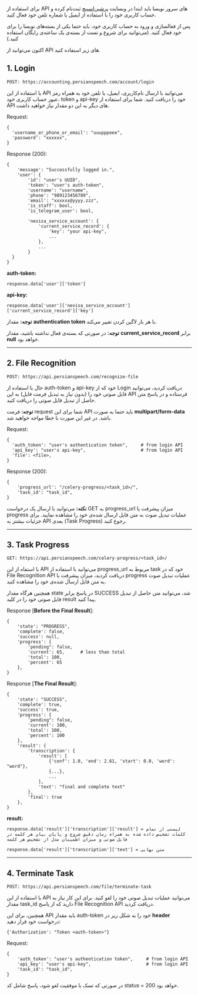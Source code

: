 برای استفاده از API های سرور نویسا باید ابتدا در وبسایت [پرشین‌اسپیچ](https://persianspeech.com) ثبت‌نام کرده و حساب کاربری خود را با استفاده از ایمیل یا شماره تلفن خود فعال کنید.

پس از فعالسازی و ورود به حساب کاربری خود، باید حتما یکی از بسته‌های نویسا را برای خود فعال کنید. (می‌توانید برای شروع و تست از بسته‌ی یک ساعته‌ی رایگان استفاده کنید.)

اکنون می‌توانید از API های زیر استفاده کنید.

## 1. Login
    POST: https://accounting.persianspeech.com/account/login

با استفاده از این API می‌توانید با ارسال نام‌کاربری، ایمیل، یا تلفن خود به همراه رمز عبور حساب کاربری خود، token و api-key خود را دریافت کنید. شما برای استفاده از API های دیگر به این دو مقدار نیاز خواهید داشت.

Request:

    {
      'username_or_phone_or_email': "uuupppeee", 
      'password': "xxxxxx",
    }

Response (200):

    {
        'message': "Successfully logged in.",
        'user': {
            'id': "user's UUID",
            'token': "user's auth-token",
            'username': "username",
            'phone': "989123456789",
            'email': "xxxxxx@yyyy.zzz",
            'is_staff': bool,
            'is_telegram_user': bool,
      
            'nevisa_service_account': {
                'current_service_record': {
                    'key': "your api-key",
                    ...
                },
                ...
            }
      }
    }
    
**auth-token:**

    response.data['user']['token']

**api-key:**

    response.data['user']['nevisa_service_account']['current_service_record']['key']

**توجه:** مقدار **authentication token** با هر بار لاگین کردن تغییر می‌کند.

**توجه:** در صورتی که بسته‌ی فعال نداشته باشید، مقدار **current_service_record** برابر **null** خواهد بود.

----------

## 2. File Recognition
    POST: https://api.persianspeech.com/recognize-file

حال با استفاده از auth-token و api-key خود که از Login دریافت کردید، می‌توانید فایل صوتی خود را (بدون نیاز به تبدیل فرمت فایل) به این API فرستاده و در پاسخ متن حاصل از تبدیل فایل صوتی را دریافت کنید.

**توجه:** فرمت request شما برای این API باید حتما به صورت **multipart/form-data** باشد. در غیر این صورت با خطا مواجه خواهید شد.

Request:

    {
      'auth_token': "user's authentication token",     # from login API
      'api_key': "user's api-key",                     # from login API
      'file': <file>,
    }

Response (200):

    {
        'progress_url': "/celery-progress/<task_id>/",
        'task_id': "task_id",
    }

**نکته:** می‌توانید با ارسال یک درخواست GET به progress_url میزان پیشرفت یا progress عملیات تبدیل صوت به متن فایل ارسال شده‌ی خود را مشاهده نمایید. برای جزئیات بیشتر به API بعدی (Task Progress) رجوع کنید.


----------


## 3. Task Progress
    GET: https://api.persianspeech.com/celery-progress/<task_id>/
    
با استفاه از این API می‌توانید با استفاده از progress_url مربوط به task خود که در File Recognition API دریافت کردید، میزان پیشرفت با progress عملیات تبدیل صوت به متن فایل ارسال شده‌ی خود را مشاهده کنید.

همچنین هرگاه مقدار state در پاسخ برابر  SUCCESS شد، می‌توانید متن حاصل از تبدیل فایل صوتی خود را در کلید result پیدا کنید.

Response [**Before the Final Result**]:

    {
        'state': "PROGRESS",
        'complete': false,
        'success': null,
        'progress': {
            'pending": false,
            'current': 65,      # less than total
            'total': 100,
            'percent': 65
        }, 
    }

Response [**The Final Result**]:

    {
        'state': "SUCCESS",
        'complete': true,
        'success': true,
        'progress': {
            'pending": false,
            'current': 100, 
            'total': 100,
            'percent': 100
        }, 
        'result': {
            'transcription': {
                'result': [
                    {'conf': 1.0, 'end': 2.61, 'start': 0.0, 'word': "word"},
                    {...},
                    ...
                ],
                'text': "final and complete text"
            },
            'final': true
        },
    }

**result:**
    
    response.data['result']['transcription']['result'] = لیستی از تمام کلمات تشخیص داده شده به همراه زمان دقیق شروع و پایان بیان هر کلمه در فایل صوتی و میزان اطمینان مدل از تشخیص هر کلمه

    response.data['result']['transcription']['text'] = متن نهایی


----------


## 4. Terminate Task
    POST: https://api.persianspeech.com/file/terminate-task

با استفاده از این API می‌توانید عملیات تبدیل صوتی خود را لغو کنید. برای این کار نیاز به مقدار task_id دارید که از پاسخ File Recognition API دریافت کردید.

همچنین، برای این API باید مقدار auth-token خود را به شکل زیر در **header** درخواست خود قرار دهید:

    {'Authorization': "Token <auth-token>"}

Request:

    {
        'auth_token': "user's authentication token",     # from login API
        'api_key': "user's api-key",                     # from login API
        'task_id': "task_id",
    }

در صورتی که تسک با موفقیت لغو شود، پاسخ شامل کد status = 200 خواهد بود.
